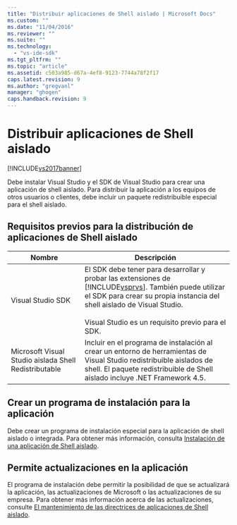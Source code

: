 ```yaml
---
title: "Distribuir aplicaciones de Shell aislado | Microsoft Docs"
ms.custom: ""
ms.date: "11/04/2016"
ms.reviewer: ""
ms.suite: ""
ms.technology: 
  - "vs-ide-sdk"
ms.tgt_pltfrm: ""
ms.topic: "article"
ms.assetid: c503a985-d67a-4ef8-9123-7744a78f2f17
caps.latest.revision: 9
ms.author: "gregvanl"
manager: "ghogen"
caps.handback.revision: 9
---
```

# Distribuir aplicaciones de Shell aislado
[!INCLUDE[vs2017banner](../code-quality/includes/vs2017banner.md)]

Debe instalar Visual Studio y el SDK de Visual Studio para crear una aplicación de shell aislado. Para distribuir la aplicación a los equipos de otros usuarios o clientes, debe incluir un paquete redistribuible especial para el shell aislado.  
  
## Requisitos previos para la distribución de aplicaciones de Shell aislado  
  
|Nombre|Descripción|  
|------------|-----------------|  
|Visual Studio SDK|El SDK debe tener para desarrollar y probar las extensiones de [!INCLUDE[vsprvs](../code-quality/includes/vsprvs_md.md)]. También puede utilizar el SDK para crear su propia instancia del shell aislado de Visual Studio.<br /><br /> Visual Studio es un requisito previo para el SDK.|  
|Microsoft Visual Studio aislada Shell Redistributable|Incluir en el programa de instalación al crear un entorno de herramientas de Visual Studio redistribuible aislados de shell. El paquete redistribuible de Shell aislado incluye .NET Framework 4.5.|  
  
## Crear un programa de instalación para la aplicación  
 Debe crear un programa de instalación especial para la aplicación de shell aislado o integrada. Para obtener más información, consulta [Instalación de una aplicación de Shell aislado](../extensibility/installing-an-isolated-shell-application.md).  
  
## Permite actualizaciones en la aplicación  
 El programa de instalación debe permitir la posibilidad de que se actualizará la aplicación, las actualizaciones de Microsoft o las actualizaciones de su empresa. Para obtener más información acerca de las actualizaciones, consulte [El mantenimiento de las directrices de aplicaciones de Shell aislado](../extensibility/servicing-guidelines-for-isolated-shell-applications.md).